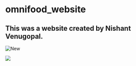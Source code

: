 # omnifood_website
## This was a website created by Nishant Venugopal. 

![New](https://github-readme-quotes.herokuapp.com/quote?theme=prussian&animation=grow_out_in)

![](https://github-readme-stats.vercel.app/api?username=nishantpersonal&theme=dark)
